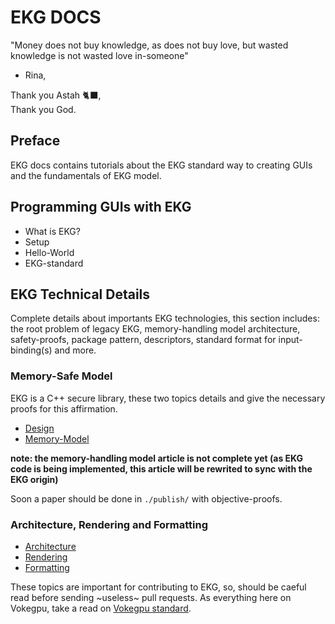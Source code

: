 # EKG DOCS

"Money does not buy knowledge, as does not buy love, but wasted knowledge is not wasted love in-someone"  
  - Rina,

Thank you Astah 🐈‍⬛,  
Thank you God.

## Preface

EKG docs contains tutorials about the EKG standard way to creating GUIs and the fundamentals of EKG model.

## Programming GUIs with EKG

* What is EKG?
* Setup
* Hello-World
* EKG-standard

## EKG Technical Details

Complete details about importants EKG technologies, this section includes: the root problem of legacy EKG, memory-handling model architecture, safety-proofs, package pattern, descriptors, standard format for input-binding(s) and more.

### Memory-Safe Model

EKG is a C++ secure library, these two topics details and give the necessary proofs for this affirmation.

* [Design](./model/design.md)
* [Memory-Model](./model/memory.md)

**note: the memory-handling model article is not complete yet (as EKG code is being implemented, this article will be rewrited to sync with the EKG origin)**

Soon a paper should be done in `./publish/` with objective-proofs.

### Architecture, Rendering and Formatting

* [Architecture](./model/architecture.md)
* [Rendering](./model/rendering.md)
* [Formatting](./model/formatting.md)

These topics are important for contributing to EKG, so, should be caeful read before sending ~useless~ pull requests. As everything here on Vokegpu, take a read on [Vokegpu standard](https://github.com/vokegpu/standard).
